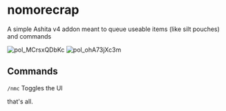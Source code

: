 # nomorecrap

A simple Ashita v4 addon meant to queue useable items (like silt pouches) and commands

![pol_MCrsxQDbKc](https://github.com/user-attachments/assets/a69c7b74-e795-44bf-bc94-15431802f8a1)
![pol_ohA73jXc3m](https://github.com/user-attachments/assets/efcacaa9-0fff-469f-be94-e2d53f921212)

## Commands
`/nmc` Toggles the UI

that's all.
